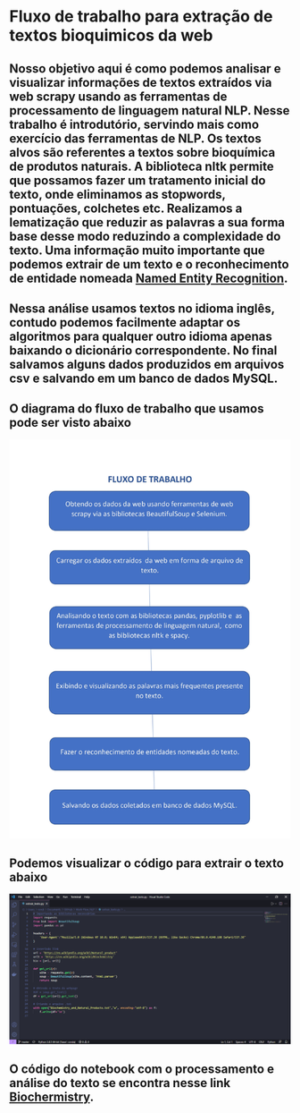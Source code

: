 # Fluxo de trabalho para extração de textos bioquimicos da web

## Nosso objetivo aqui é como podemos analisar e visualizar informações de textos extraídos via web scrapy usando as ferramentas de processamento de linguagem natural NLP. Nesse trabalho é introdutório, servindo mais como exercício das ferramentas de NLP. Os textos alvos são referentes a textos sobre bioquímica de produtos naturais. A biblioteca nltk permite que possamos fazer um tratamento inicial do texto, onde eliminamos as stopwords, pontuações, colchetes etc. Realizamos a lematização que reduzir as palavras a sua forma base desse modo reduzindo a complexidade do texto. Uma informação muito importante que podemos extrair de um texto e o reconhecimento de entidade nomeada [Named Entity Recognition](https://towardsdatascience.com/named-entity-recognition-with-nltk-and-spacy-8c4a7d88e7da). 

## Nessa análise usamos textos no idioma inglês, contudo podemos facilmente adaptar os algoritmos para qualquer outro idioma apenas baixando o dicionário correspondente. No final salvamos alguns dados produzidos em arquivos csv e salvando em um banco de dados MySQL.

## O diagrama do fluxo de trabalho que usamos pode ser visto abaixo
![oi](https://github.com/RondinellyMorais/Work-Flow_NLP/blob/master/fluxwork.jpg)

## Podemos visualizar o código para extrair o texto abaixo 
![código web scrapy](https://github.com/RondinellyMorais/Work-Flow_NLP/blob/master/scrapy.png)

## O código do notebook com o processamento e análise do texto se encontra nesse link [Biochermistry](https://github.com/RondinellyMorais/Work-Flow_NLP/blob/master/Biochermistry.ipynb).
